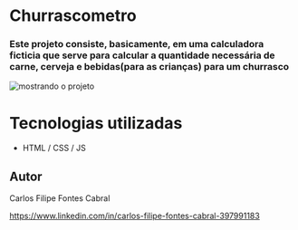 # Churrascometro
### Este projeto consiste, basicamente, em uma calculadora ficticia que serve para calcular a quantidade necessária de carne, cerveja e bebidas(para as crianças) para um churrasco 


![mostrando o projeto](https://github.com/filipecabral18/churrascometro/blob/master/Churrasc%C3%B4metro%20-%20Google%20Chrome%202021-03-03%2023-16-22.gif)

# Tecnologias utilizadas
- HTML / CSS / JS

## Autor 

Carlos Filipe Fontes Cabral

https://www.linkedin.com/in/carlos-filipe-fontes-cabral-397991183
